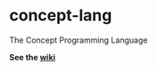 # concept-lang
The Concept Programming Language

**See the [wiki](https://github.com/DerFlatulator/concept-lang/wiki)**
